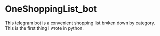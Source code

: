 # OneShoppingList_bot
 This telegram bot is a convenient shopping list broken down by category. This is the first thing I wrote in python.